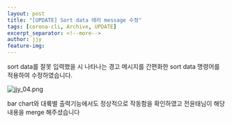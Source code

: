 ```yaml
---
layout: post
title: "[UPDATE] Sort data 에러 message 수정"
tags: [corona-cli, Archive, UPDATE]
excerpt_separator: <!--more-->
author: jjy
feature-img: 
---
```


sort data를 잘못 입력했을 시 나타나는 경고 메시지를 간편화한 sort data 명령어를 적용하여 수정하였습니다.


![jjy_04.png](/2020-2-OSS-2/assets/img/jjy_04.png)



bar chart와 대륙별 출력기능에서도 정상적으로 작동함을 확인하였고 전윤태님이 해당 내용을 merge 해주셨습니다

